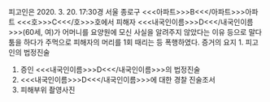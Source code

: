 피고인은 2020. 3. 20. 17:30경 서울 종로구 <<<아파트>>>B<<</아파트>>>아파트 <<<호>>>C<<</호>>>호에서 피해자 <<<내국인이름>>>D<<</내국인이름>>>(60세, 여)가 어머니를 요양원에 모신 사실을 알려주지 않았다는 이유 등으로 말다툼을 하다가 주먹으로 피해자의 머리를 1회 때리는 등 폭행하였다.
증거의 요지 1. 피고인의 법정진술
1. 증인 <<<내국인이름>>>D<<</내국인이름>>>의 법정진술
1. <<<내국인이름>>>D<<</내국인이름>>>에 대한 경찰 진술조서
1. 피해부위 촬영사진